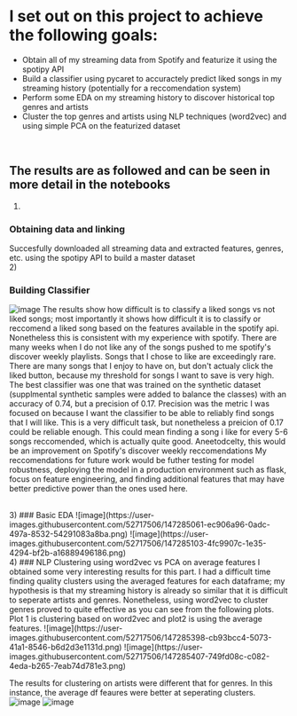 # I set out on this project to achieve the following goals:
* Obtain all of my streaming data from Spotify and featurize it using the spotipy API
* Build a classifier using pycaret to accuractely predict liked songs in my streaming history (potentially for a reccomendation system)
* Perform some EDA on my streaming history to discover historical top genres and artists
* Cluster the top genres and artists using NLP techniques (word2vec) and using simple PCA on the featurized dataset
<br>

## The results are as followed and can be seen in more detail in the notebooks
1)
### Obtaining data and linking
Succesfully downloaded all streaming data and extracted features, genres, etc. using the spotipy API to build a master dataset
<br>
2)
### Building Classifier
![image](https://user-images.githubusercontent.com/52717506/147284986-a712c687-efd2-4e2f-981b-9dee303ebf71.png)
The results show how difficult is to classify a liked songs vs not liked songs; most importantly it shows how difficult it is to classify or reccomend a liked song based on the features available in the spotify api.
Nonetheless this is consistent with my experience with spotify. There are many weeks when I do not like any of the songs pushed to me spotify's discover weekly playlists. Songs that I chose to like are exceedingly rare. There are many songs that I enjoy to have on, but don't actualy click the liked button, because my threshold for songs I want to save is very high.
The best classifier was one that was trained on the synthetic dataset (supplmental synthetic samples were added to balance the classes) with an accuracy of 0.74, but a precision of 0.17. Precision was the metric I was focused on because I want the classifier to be able to reliably find songs that I will like. This is a very difficult task, but nonetheless a preicion of 0.17 could be reliable enough. This could mean finding a song i like for every 5-6 songs reccomended, which is actually quite good. Aneetodcelty, this would be an improvement on Spotify's discover weekly reccomendations
My reccomendations for future work would be futher testing for model robustness, deploying the model in a production environment such as flask, focus on feature engineering, and finding additional features that may have better predictive power than the ones used here.

<br>
3)
### Basic EDA
![image](https://user-images.githubusercontent.com/52717506/147285061-ec906a96-0adc-497a-8532-54291083a8ba.png)
![image](https://user-images.githubusercontent.com/52717506/147285103-4fc9907c-1e35-4294-bf2b-a16889496186.png)
<br>
4)
### NLP Clustering using word2vec vs PCA on average features
I obtained some very interesting results for this part. I had a difficult time finding quality clusters using the averaged features for each dataframe; my hypothesis is that my streaming history is already so similar that it is difficult to seperate artists and genres. Nonetheless, using word2vec to cluster genres proved to quite effective as you can  see from the following plots. Plot 1 is clustering based on word2vec and plot2 is using the average features.
![image](https://user-images.githubusercontent.com/52717506/147285398-cb93bcc4-5073-41a1-8546-b6d2d3e1131d.png)
![image](https://user-images.githubusercontent.com/52717506/147285407-749fd08c-c082-4eda-b265-7eab74d781e3.png)

The results for clustering on artists were different that for genres. In this instance, the average df feaures were better at seperating clusters.
![image](https://user-images.githubusercontent.com/52717506/147285479-4ebe24e8-5afc-4304-a7e2-7ea8a18c04f1.png)
![image](https://user-images.githubusercontent.com/52717506/147285493-5410f28d-a00b-4491-bb65-f11ca62620d6.png)



